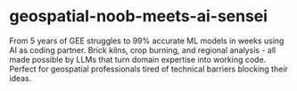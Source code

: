 # geospatial-noob-meets-ai-sensei
From 5 years of GEE struggles to 99% accurate ML models in weeks using AI as coding partner. Brick kilns, crop burning, and regional analysis - all made possible by LLMs that turn domain expertise into working code. Perfect for geospatial professionals tired of technical barriers blocking their ideas.
